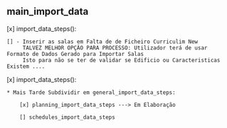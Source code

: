## main_import_data

[x] import_data_steps():

    [] - Inserir as salas em Falta de de Ficheiro Curriculim New
         TALVEZ MELHOR OPÇÂO PARA PROCESSO: Utilizador terá de usar Formato de Dados Gerado para Importar Salas
         Isto para não se ter de validar se Edificio ou Caracteristicas Existem ....


[x] import_data_steps():

    * Mais Tarde Subdividir em general_import_data_steps:

        [x] planning_import_data_steps ---> Em Elaboração

        [] schedules_import_data_steps